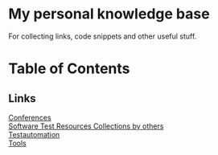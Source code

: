 # My personal knowledge base
For collecting links, code snippets and other useful stuff.


# Table of Contents

## Links
[Conferences](links/conferences.md)  
[Software Test Resources Collections by others](links/test-resources-collections-by-others.md)  
[Testautomation](links/testautomation.md)  
[Tools](links/tools.md)